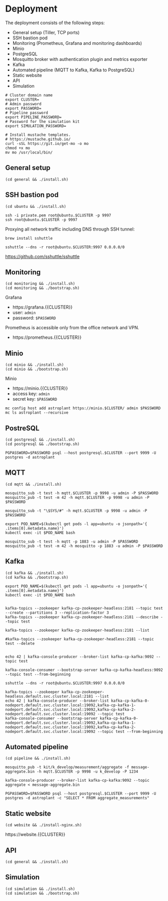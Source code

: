 # Deployment
 
The deployment consists of the following steps:
- General setup (Tiller, TCP ports)
- SSH bastion pod
- Monitoring (Prometheus, Grafana and monitoring dashboards) 
- Minio
- PostgreSQL
- Mosquitto broker with authentication plugin and metrics exporter
- Kafka
- Automated pipeline (MQTT to Kafka, Kafka to PostgreSQL)
- Static website
- API
- Simulation

```
# Cluster domain name
export CLUSTER=
# Admin password
export PASSWORD=
# Pipeline password
export PIPELINE_PASSWORD=
# Password for the simulation kit
export SIMULATION_PASSWORD=

# Install mustache templates.
# https://mustache.github.io/
curl -sSL https://git.io/get-mo -o mo
chmod +x mo
mv mo /usr/local/bin/
```

## General setup

```
(cd general && ./install.sh)
```

## SSH bastion pod

```
(cd ubuntu && ./install.sh)
```

```
ssh -i private.pem root@ubuntu.$CLUSTER -p 9997
ssh root@ubuntu.$CLUSTER -p 9997
```

Proxying all network traffic including DNS through SSH tunnel:

```
brew install sshuttle

sshuttle --dns -r root@ubuntu.$CLUSTER:9997 0.0.0.0/0
```

https://github.com/sshuttle/sshuttle

## Monitoring

```
(cd monitoring && ./install.sh)
(cd monitoring && ./bootstrap.sh)
```

Grafana
- https://grafana.{{CLUSTER}}
- user: `admin`
- password: `$PASSWORD`

Prometheus is accessible only from the office network and VPN.
- https://prometheus.{{CLUSTER}}

## Minio

```
(cd minio && ./install.sh)
(cd minio && ./bootstrap.sh)
```

Minio
- https://minio.{{CLUSTER}}
- access key: `admin`
- secret key: `$PASSWORD`

```
mc config host add astroplant https://minio.$CLUSTER/ admin $PASSWORD
mc ls astroplant --recursive
```

## PostreSQL

```
(cd postgresql && ./install.sh)
(cd postgresql && ./bootstrap.sh)
```

```
PGPASSWORD=$PASSWORD psql --host postgresql.$CLUSTER --port 9999 -U postgres -d astroplant
```

## MQTT

```
(cd mqtt && ./install.sh)
```

```
mosquitto_sub -t test -h mqtt.$CLUSTER -p 9998 -u admin -P $PASSWORD
mosquitto_pub -t test -m 42 -h mqtt.$CLUSTER -p 9998 -u admin -P $PASSWORD

mosquitto_sub -t "\$SYS/#" -h mqtt.$CLUSTER -p 9998 -u admin -P $PASSWORD
```

```
export POD_NAME=$(kubectl get pods -l app=ubuntu -o jsonpath='{ .items[0].metadata.name}')
kubectl exec -it $POD_NAME bash

mosquitto_sub -t test -h mqtt -p 1883 -u admin -P $PASSWORD
mosquitto_pub -t test -m 42 -h mosquitto -p 1883 -u admin -P $PASSWORD
```

## Kafka

```
(cd kafka && ./install.sh)
(cd kafka && ./bootstrap.sh)
```

```
export POD_NAME=$(kubectl get pods -l app=ubuntu -o jsonpath='{ .items[0].metadata.name}')
kubectl exec -it $POD_NAME bash


kafka-topics --zookeeper kafka-cp-zookeeper-headless:2181 --topic test --create --partitions 3 --replication-factor 3
kafka-topics --zookeeper kafka-cp-zookeeper-headless:2181 --describe --topic test

kafka-topics --zookeeper kafka-cp-zookeeper-headless:2181 --list

#kafka-topics --zookeeper kafka-cp-zookeeper-headless:2181 --topic test --delete


echo 42 | kafka-console-producer --broker-list kafka-cp-kafka:9092 --topic test

kafka-console-consumer --bootstrap-server kafka-cp-kafka-headless:9092 --topic test --from-beginning
```

```
sshuttle --dns -r root@ubuntu.$CLUSTER:9997 0.0.0.0/0

kafka-topics --zookeeper kafka-cp-zookeeper-headless.default.svc.cluster.local:2181 --list
echo 42 | kafka-console-producer --broker-list kafka-cp-kafka-0-nodeport.default.svc.cluster.local:19092,kafka-cp-kafka-1-nodeport.default.svc.cluster.local:19092,kafka-cp-kafka-2-nodeport.default.svc.cluster.local:19092 --topic test
kafka-console-consumer --bootstrap-server kafka-cp-kafka-0-nodeport.default.svc.cluster.local:19092,kafka-cp-kafka-1-nodeport.default.svc.cluster.local:19092,kafka-cp-kafka-2-nodeport.default.svc.cluster.local:19092 --topic test --from-beginning
```

## Automated pipeline

```
(cd pipeline && ./install.sh)
```

```
mosquitto_pub -t kit/k_develop/measurement/aggregate -f message-aggregate.bin -h mqtt.$CLUSTER -p 9998 -u k_develop -P 1234

kafka-console-producer --broker-list kafka-cp-kafka:9092 --topic aggregate < message-aggregate.bin

PGPASSWORD=$PASSWORD psql --host postgresql.$CLUSTER --port 9999 -U postgres -d astroplant -c "SELECT * FROM aggregate_measurements"
```

## Static website

```
(cd website && ./install-nginx.sh)
```

https://website.{{CLUSTER}}

## API

```
(cd general && ./install.sh)
```

## Simulation

```
(cd simulation && ./install.sh)
(cd simulation && ./bootstrap.sh)
```
